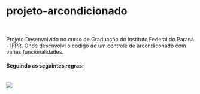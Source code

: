 # projeto-arcondicionado
<br>
<p> Projeto Desenvolvido no curso de Graduação do Instituto Federal do Paraná - IFPR. Onde desenvolvi o codigo de um controle de arcondiconado com varias funcionalidades.</p>
<h4> Seguindo as seguintes regras:</h4>
<br>
<img src="https://user-images.githubusercontent.com/110244419/193383857-1cb4a290-ac2a-4d01-8c86-3a6d84580749.jpg">
